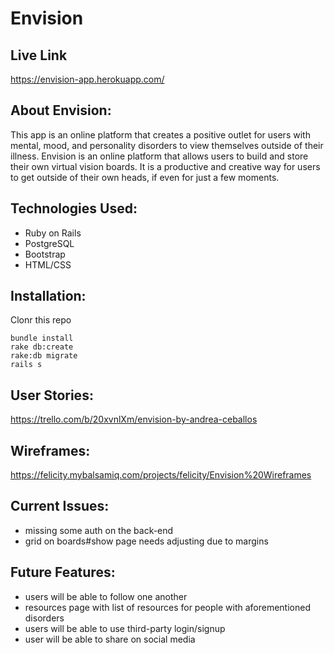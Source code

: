 # Envision
## Live Link
https://envision-app.herokuapp.com/

## About Envision:
  This app is an online platform that creates a positive outlet for users with mental, mood, and personality disorders to view themselves outside of their illness. Envision is an online platform that allows users to build and store their own virtual vision boards. It is a productive and creative way for users to get outside of their own heads, if even for just a few moments.

## Technologies Used:
  * Ruby on Rails
  * PostgreSQL
  * Bootstrap
  * HTML/CSS

## Installation:
Clonr this repo
```
bundle install
rake db:create
rake:db migrate
rails s
```

## User Stories: 
https://trello.com/b/20xvnlXm/envision-by-andrea-ceballos

## Wireframes: 
https://felicity.mybalsamiq.com/projects/felicity/Envision%20Wireframes

## Current Issues:
* missing some auth on the back-end
* grid on boards#show page needs adjusting due to margins

## Future Features:
  * users will be able to follow one another
  * resources page with list of resources for people with aforementioned disorders
  * users will be able to use third-party login/signup
  * user will be able to share on social media
 
